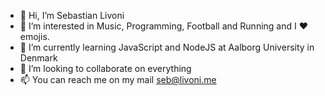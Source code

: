 - 👋 Hi, I’m Sebastian Livoni
- 👀 I’m interested in Music, Programming, Football and Running and I ♥️ emojis.
- 🌱 I’m currently learning JavaScript and NodeJS at Aalborg University in Denmark
- 💞️ I’m looking to collaborate on everything
- 📫 You can reach me on my mail seb@livoni.me
